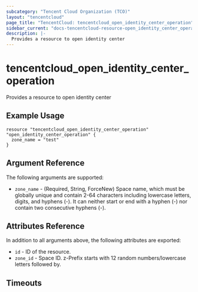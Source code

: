 ```yaml
---
subcategory: "Tencent Cloud Organization (TCO)"
layout: "tencentcloud"
page_title: "TencentCloud: tencentcloud_open_identity_center_operation"
sidebar_current: "docs-tencentcloud-resource-open_identity_center_operation"
description: |-
  Provides a resource to open identity center
---
```


# tencentcloud_open_identity_center_operation

Provides a resource to open identity center

## Example Usage

```hcl
resource "tencentcloud_open_identity_center_operation" "open_identity_center_operation" {
  zone_name = "test"
}
```

## Argument Reference

The following arguments are supported:

* `zone_name` - (Required, String, ForceNew) Space name, which must be globally unique and contain 2-64 characters including lowercase letters, digits, and hyphens (-). It can neither start or end with a hyphen (-) nor contain two consecutive hyphens (-).

## Attributes Reference

In addition to all arguments above, the following attributes are exported:

* `id` - ID of the resource.
* `zone_id` - Space ID. z-Prefix starts with 12 random numbers/lowercase letters followed by.


## Timeouts

<no value>


